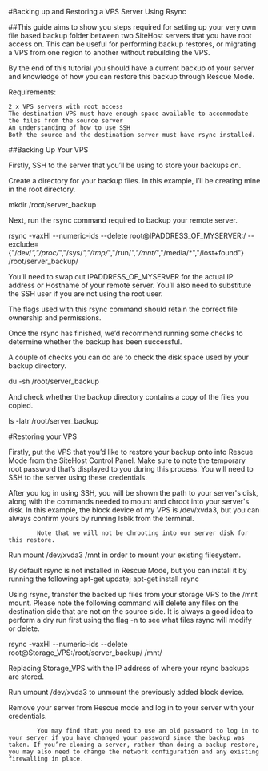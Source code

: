 #Backing up and Restoring a VPS Server Using Rsync

##This guide aims to show you steps required for setting up your very own file based backup folder between two SiteHost servers that you have root access on. This can be useful for performing backup restores, or migrating a VPS from one region to another without rebuilding the VPS.

By the end of this tutorial you should have a current backup of your server and knowledge of how you can restore this backup through Rescue Mode.

Requirements:

    2 x VPS servers with root access
    The destination VPS must have enough space available to accommodate the files from the source server
    An understanding of how to use SSH
    Both the source and the destination server must have rsync installed.

##Backing Up Your VPS

Firstly, SSH to the server that you’ll be using to store your backups on.

Create a directory for your backup files. In this example, I’ll be creating mine in the root directory.

mkdir /root/server_backup

Next, run the rsync command required to backup your remote server.

rsync -vaxHl --numeric-ids --delete root@IPADDRESS_OF_MYSERVER:/ --exclude={"/dev/*","/proc/*","/sys/*","/tmp/*","/run/*","/mnt/*","/media/*","/lost+found"} /root/server_backup/

You’ll need to swap out IPADDRESS_OF_MYSERVER for the actual IP address or Hostname of your remote server. You’ll also need to substitute the SSH user if you are not using the root user.

The flags used with this rsync command should retain the correct file ownership and permissions.

Once the rsync has finished, we’d recommend running some checks to determine whether the backup has been successful.

A couple of checks you can do are to check the disk space used by your backup directory.

du -sh /root/server_backup

And check whether the backup directory contains a copy of the files you copied.

ls -latr /root/server_backup

#Restoring your VPS

Firstly, put the VPS that you’d like to restore your backup onto into Rescue Mode from the SiteHost Control Panel. Make sure to note the temporary root password that’s displayed to you during this process. You will need to SSH to the server using these credentials.

After you log in using SSH, you will be shown the path to your server's disk, along with the commands needed to mount and chroot into your server's disk. In this example, the block device of my VPS is /dev/xvda3, but you can always confirm yours by running lsblk from the terminal.

            Note that we will not be chrooting into our server disk for this restore.

Run mount /dev/xvda3 /mnt in order to mount your existing filesystem.

By default rsync is not installed in Rescue Mode, but you can install it by running the following apt-get update; apt-get install rsync

Using rsync, transfer the backed up files from your storage VPS to the /mnt mount. Please note the following command will delete any files on the destination side that are not on the source side. It is always a good idea to perform a dry run first using the flag -n to see what files rsync will modify or delete.

rsync -vaxHl --numeric-ids --delete root@Storage_VPS:/root/server_backup/ /mnt/

Replacing Storage_VPS with the IP address of where your rsync backups are stored.

Run umount /dev/xvda3 to unmount the previously added block device.

Remove your server from Rescue mode and log in to your server with your credentials.

            You may find that you need to use an old password to log in to your server if you have changed your password since the backup was taken. If you’re cloning a server, rather than doing a backup restore, you may also need to change the network configuration and any existing firewalling in place.

